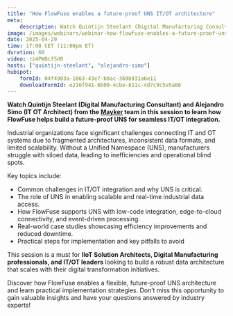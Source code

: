 ```yaml
---
title: "How FlowFuse enables a future-proof UNS IT/OT architecture"
meta:
    description: Watch Quintijn Steelant (Digital Manufacturing Consultant, Mayker) and Alejandro Simo (IT OT Architect, Mayker) in this session to learn how FlowFuse helps build a future-proof UNS for seamless IT/OT integration.
image: /images/webinars/webinar-how-flowfuse-enables-a-future-proof-uns-it-ot-architecture.jpg
date: 2025-04-29
time: 17:00 CET (11:00pm ET) 
duration: 60
video: rz4PWOcfSd0
hosts: ["quintijn-steelant", "alejandro-simo"]
hubspot:
    formId: 04f4903a-1063-43e7-b0ac-369b931a6e11
    downloadFormId: e216f941-6b00-4cbe-811c-4d7c9c5e5a66
---
```


**Watch Quintijn Steelant (Digital Manufacturing Consultant) and Alejandro Simo (IT OT Architect) from the [Mayker](https://mayker.eu/) team in this session to learn how FlowFuse helps build a future-proof UNS for seamless IT/OT integration.**

<!--more-->

Industrial organizations face significant challenges connecting IT and OT systems due to fragmented architectures, inconsistent data formats, and limited scalability. Without a Unified Namespace (UNS), manufacturers struggle with siloed data, leading to inefficiencies and operational blind spots.

Key topics include:
- Common challenges in IT/OT integration and why UNS is critical.
- The role of UNS in enabling scalable and real-time industrial data access.
- How FlowFuse supports UNS with low-code integration, edge-to-cloud connectivity, and event-driven processing.
- Real-world case studies showcasing efficiency improvements and reduced downtime.
- Practical steps for implementation and key pitfalls to avoid

This session is a must for **IIoT Solution Architects, Digital Manufacturing professionals, and IT/OT leaders** looking to build a robust data architecture that scales with their digital transformation initiatives.

Discover how FlowFuse enables a flexible, future-proof UNS architecture and learn practical implementation strategies. Don’t miss this opportunity to gain valuable insights and have your questions answered by industry experts!